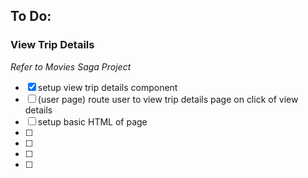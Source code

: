 ## To Do:

### View Trip Details
*Refer to Movies Saga Project*
- [x] setup view trip details component
- [ ] (user page) route user to view trip details page on click of view details
- [ ] setup basic HTML of page
- [ ] 
- [ ] 
- [ ] 
- [ ] 





